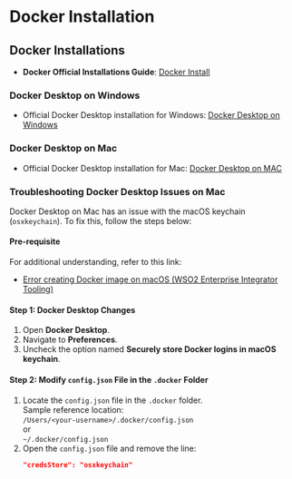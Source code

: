# Docker Installation

## Docker Installations

- **Docker Official Installations Guide**: [Docker Install](https://docs.docker.com/install/)

### Docker Desktop on Windows
- Official Docker Desktop installation for Windows: [Docker Desktop on Windows](https://docs.docker.com/docker-for-windows/)

### Docker Desktop on Mac
- Official Docker Desktop installation for Mac: [Docker Desktop on MAC](https://docs.docker.com/docker-for-mac/)

### Troubleshooting Docker Desktop Issues on Mac

Docker Desktop on Mac has an issue with the macOS keychain (`osxkeychain`). To fix this, follow the steps below:

#### Pre-requisite
For additional understanding, refer to this link:
- [Error creating Docker image on macOS (WSO2 Enterprise Integrator Tooling)](https://medium.com/@dakshika/error-creating-the-docker-image-on-macos-wso2-enterprise-integrator-tooling-dfb5b537b44e)

#### Step 1: Docker Desktop Changes
1. Open **Docker Desktop**.
2. Navigate to **Preferences**.
3. Uncheck the option named **Securely store Docker logins in macOS keychain**.

#### Step 2: Modify `config.json` File in the `.docker` Folder
1. Locate the `config.json` file in the `.docker` folder.  
   Sample reference location:  
   `/Users/<your-username>/.docker/config.json`  
   or  
   `~/.docker/config.json`
2. Open the `config.json` file and remove the line:
   ```json
   "credsStore": "osxkeychain"

